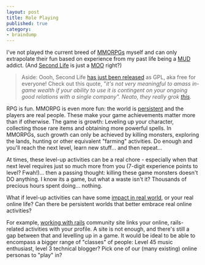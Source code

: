```yaml
---
layout: post
title: Role Playing
published: true
category:
- braindump
---
```

I've not played the current breed of [MMORPGs](http://en.wikipedia.org/wiki/MMORPG) myself and can only extrapolate their fun based on experience from my past life being a [MUD](http://en.wikipedia.org/wiki/MUD) addict. (And [Second Life](http://secondlife.com/) is just a [MOO](http://en.wikipedia.org/wiki/MOO) right?)

 

> Aside: Oooh, Second Life [has just been released](http://www.boingboing.net/2007/01/08/second_life_frees_so.html) as GPL, aka free for everyone! Check out this quote, "_it's not very meaningful to amass in-game wealth if your ability to use it is contingent on your ongoing good relations with a single company". Neato, they really grok [this](http://headrush.typepad.com/creating_passionate_users/2006/12/become_the_thin.html)_.

 

RPG is fun. MMORPG is even more fun: the world is [persistent](http://en.wikipedia.org/wiki/Persistent_world) and the players are real people. These make your game achievements matter more than if otherwise. The game is growth: Leveling up your character, collecting those rare items and obtaining more powerful spells. In MMORPGs, such growth can only be achieved by killing monsters, exploring the lands, hunting or other equivalent "farming" activities. Do enough and you'll reach the next level, learn new stuff... and then repeat...

 

At times, these level-up activities can be a real chore - especially when that next level requires just so much more from you (7-digit experience points to level? Fwah!)... then a passing thought: killing these game monsters doesn't DO anything. I know its a game, but what a waste isn't it? Thousands of precious hours spent doing... nothing.

 

What if level-up activities can have some [impact in real world](http://www.mturk.com/mturk/welcome), or your real online life? Can there be persistent worlds that better embrace real online activities?

 

For example, [working with rails](http://www.workingwithrails.com/) community site links your online, rails-related activities with your profile. A site is not enough, and there's still a gap between that and levelling up in a game. It would be ideal to be able to encompass a bigger range of "classes" of people: Level 45 music enthusiast, level 3 technical blogger? Pick one of our (many existing) online personas to "play" in?


